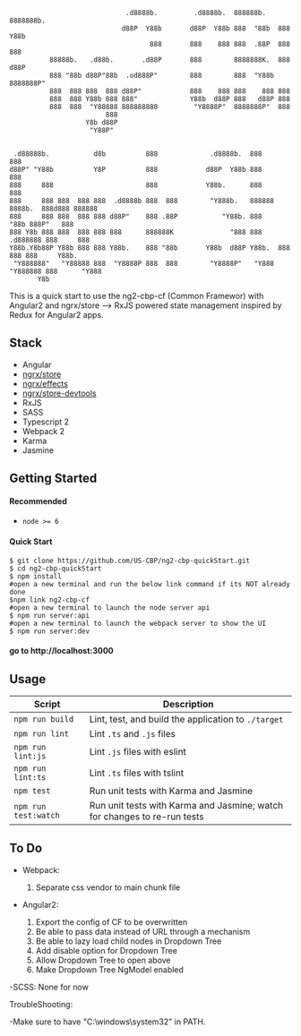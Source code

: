                                                                                                        
                                 .d8888b.         .d8888b.  888888b.   8888888b.                       
                                d88P  Y88b       d88P  Y88b 888  "88b  888   Y88b                      
                                       888       888    888 888  .88P  888    888                      
              88888b.   .d88b.       .d88P       888        8888888K.  888   d88P                      
              888 "88b d88P"88b  .od888P"        888        888  "Y88b 8888888P"                       
              888  888 888  888 d88P"            888    888 888    888 888                             
              888  888 Y88b 888 888"             Y88b  d88P 888   d88P 888                             
              888  888  "Y88888 888888888         "Y8888P"  8888888P"  888                             
                            888                                                                        
                       Y8b d88P                                                                        
                        "Y88P"                                                                         
                                                                                                       
                                                                                                       
     .d88888b.           d8b          888             .d8888b.  888                     888            
    d88P" "Y88b          Y8P          888            d88P  Y88b 888                     888            
    888     888                       888            Y88b.      888                     888            
    888     888 888  888 888  .d8888b 888  888        "Y888b.   888888  8888b.  888d888 888888         
    888     888 888  888 888 d88P"    888 .88P           "Y88b. 888        "88b 888P"   888            
    888 Y8b 888 888  888 888 888      888888K              "888 888    .d888888 888     888            
    Y88b.Y8b88P Y88b 888 888 Y88b.    888 "88b       Y88b  d88P Y88b.  888  888 888     Y88b.          
     "Y888888"   "Y88888 888  "Y8888P 888  888        "Y8888P"   "Y888 "Y888888 888      "Y888         
           Y8b                                                                                         
                                                                                                       
                                                                                                       

This is a quick start to use the ng2-cbp-cf (Common Framewor) with Angular2 and ngrx/store
--> RxJS powered state management inspired by Redux for Angular2 apps.


Stack
-----

- Angular
- [ngrx/store](https://github.com/ngrx/store)
- [ngrx/effects](https://github.com/ngrx/effects)
- [ngrx/store-devtools](https://github.com/ngrx/store-devtools)
- RxJS
- SASS
- Typescript 2
- Webpack 2
- Karma
- Jasmine


Getting Started
---------------

#### Recommended
- `node >= 6`

#### Quick Start
```shell
$ git clone https://github.com/US-CBP/ng2-cbp-quickStart.git
$ cd ng2-cbp-quickStart
$ npm install
#open a new terminal and run the below link command if its NOT already done 
$npm link ng2-cbp-cf
#open a new terminal to launch the node server api
$ npm run server:api
#open a new terminal to launch the webpack server to show the UI
$ npm run server:dev
```
#### go to http://localhost:3000

Usage
-----

|Script|Description|
|---|---|
|`npm run build`|Lint, test, and build the application to `./target`|
|`npm run lint`|Lint `.ts` and `.js` files|
|`npm run lint:js`|Lint `.js` files with eslint|
|`npm run lint:ts`|Lint `.ts` files with tslint|
|`npm test`|Run unit tests with Karma and Jasmine|
|`npm run test:watch`|Run unit tests with Karma and Jasmine; watch for changes to re-run tests|


To Do
-----
- Webpack:
    1. Separate css vendor to main chunk file

- Angular2:
    1. Export the config of CF to be overwritten
    2. Be able to pass data instead of URL through a mechanism
    3. Be able to lazy load child nodes in Dropdown Tree
    4. Add disable option for Dropdown Tree
    5. Allow Dropdown Tree to open above
    6. Make Dropdown Tree NgModel enabled

-SCSS:
    None for now

TroubleShooting:

-Make sure to have "C:\windows\system32" in PATH. 
